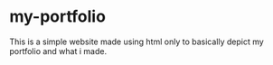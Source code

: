 # my-portfolio
This is a simple website made using html only to basically depict my portfolio and what i made.
